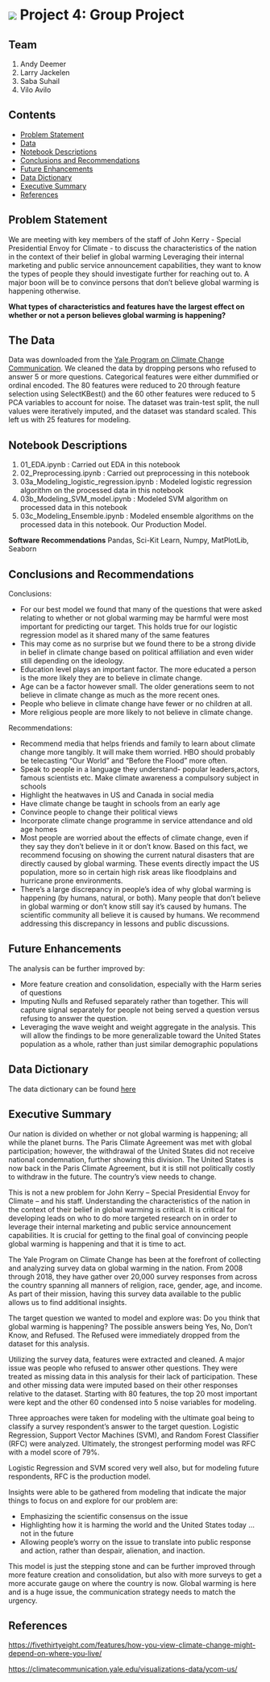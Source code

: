 # ![](https://ga-dash.s3.amazonaws.com/production/assets/logo-9f88ae6c9c3871690e33280fcf557f33.png) Project 4: Group Project

## Team

1. Andy Deemer
2. Larry Jackelen
3. Saba Suhail
4. Vilo Avilo

## Contents

- [Problem Statement](#Problem-Statement)
- [Data](#The-Data)
- [Notebook Descriptions](#Notebook-Descriptions)
- [Conclusions and Recommendations](#Conclusions-and-Recommendations)
- [Future Enhancements](#Future-Enhancements)
- [Data Dictionary](#Data-Dictionary)
- [Executive Summary](#Executive-Summary)
- [References](#References)

## Problem Statement 

We are meeting with key members of the staff of John Kerry - Special Presidential Envoy for Climate - to discuss the characteristics of the nation in the context of their belief in global warming
Leveraging their internal marketing and public service announcement capabilities, they want to know the types of people they should investigate further for reaching out to. 
A major boon will be to convince persons that don’t believe global warming is happening otherwise.

**What types of characteristics and features have the largest effect on whether or not a person believes global warming is happening?**

## The Data

Data was downloaded from the [Yale Program on Climate Change Communication](https://climatecommunication.yale.edu/visualizations-data/ycom-us/). We cleaned the data by dropping persons who refused to answer 5 or more questions. Categorical features were either dummified or ordinal encoded. The 80 features were reduced to 20 through feature selection using SelectKBest() and the 60 other features were reduced to 5 PCA variables to account for noise. The dataset was train-test split, the null values were iteratively imputed, and the dataset was standard scaled. This left us with 25 features for modeling.


## Notebook Descriptions

1. 01_EDA.ipynb : Carried out EDA in this notebook
2. 02_Preprocessing.ipynb : Carried out preprocessing in this notebook
3. 03a_Modeling_logistic_regression.ipynb : Modeled logistic regression algorithm on the processed data in this notebook
4. 03b_Modeling_SVM_model.ipynb : Modeled SVM algorithm on processed data in this notebook
5. 03c_Modeling_Ensemble.ipynb : Modeled ensemble algorithms on the processed data in this notebook. Our Production Model.


**Software Recommendations**
Pandas, Sci-Kit Learn, Numpy, MatPlotLib, Seaborn

## Conclusions and Recommendations

Conclusions:
-  For our best model we found that many of the questions that were asked relating to whether or not global warming may be harmful were most important for predicting our target. This holds true for our logistic regression model as it shared many of the same features
-  This may come as no surprise but we found there to be a strong divide in belief in climate change based on political affiliation and even wider still depending on the ideology.
-  Education level plays an important factor. The more educated a person is the more likely they are to believe in climate change. 
-  Age can be a factor however small. The older generations seem to not believe in climate change as much as the more recent ones. 
-  People who believe in climate change have fewer or no children at all.
-  More religious people are more likely to not believe in climate change.

Recommendations:
- Recommend media that helps friends and family to learn about climate change more tangibly. It will make them worried. HBO should probably be telecasting “Our World” and “Before the Flood” more often.
- Speak to people in a language they understand- popular leaders,actors, famous scientists etc. Make climate awareness a compulsory subject in schools
- Highlight the heatwaves in US and Canada in social media
- Have climate change be taught in schools from an early age
- Convince people to change their political views
- Incorporate climate change programme in service attendance and old age homes
- Most people are worried about the effects of climate change, even if they say they don’t believe in it or don’t know. Based on this fact, we recommend focusing on showing the current natural disasters that are directly caused by global warming. These events directly impact the US population, more so in certain high risk areas like floodplains and hurricane prone environments. 
- There’s a large discrepancy in people’s idea of why global warming is happening (by humans, natural, or both). Many people that don’t believe in global warming or don’t know still say it’s caused by humans. The scientific community all believe it is caused by humans. We recommend addressing this discrepancy in lessons and public discussions. 

## Future Enhancements
The analysis can be further improved by:
-  More feature creation and consolidation, especially with the Harm series of questions
-  Imputing Nulls and Refused separately rather than together. This will capture signal separately for people not being served a question versus refusing to answer the question.
-  Leveraging the wave weight and weight aggregate in the analysis. This will allow the findings to be more generalizable toward the United States population as a whole, rather than just similar demographic populations

## Data Dictionary

The data dictionary can be found [here](https://git.generalassemb.ly/ljackelen/project_4/blob/master/data/Project4_Data_Dictionary.pdf)




## Executive Summary

Our nation is divided on whether or not global warming is happening; all while the planet burns. The Paris Climate Agreement was met with global participation; however, the withdrawal of the United States did not receive national condemnation, further showing this division. The United States is now back in the Paris Climate Agreement, but it is still not politically costly to withdraw in the future. The country’s view needs to change.

This is not a new problem for John Kerry – Special Presidential Envoy for Climate – and his staff. Understanding the characteristics of the nation in the context of their belief in global warming is critical. It is critical for developing leads on who to do more targeted research on in order to leverage their internal marketing and public service announcement capabilities. It is crucial for getting to the final goal of convincing people global warming is happening and that it is time to act.

The Yale Program on Climate Change has been at the forefront of collecting and analyzing survey data on global warming in the nation. From 2008 through 2018, they have gather over 20,000 survey responses from across the country spanning all manners of religion, race, gender, age, and income. As part of their mission, having this survey data available to the public allows us to find additional insights.

The target question we wanted to model and explore was: Do you think that global warming is happening? The possible answers being Yes, No, Don’t Know, and Refused. The Refused were immediately dropped from the dataset for this analysis.

Utilizing the survey data, features were extracted and cleaned. A major issue was people who refused to answer other questions. They were treated as missing data in this analysis for their lack of participation. These and other missing data were imputed based on their other responses relative to the dataset. Starting with 80 features, the top 20 most important were kept and the other 60 condensed into 5 noise variables for modeling.

Three approaches were taken for modeling with the ultimate goal being to classify a survey respondent’s answer to the target question. Logistic Regression, Support Vector Machines (SVM), and Random Forest Classifier (RFC) were analyzed. Ultimately, the strongest performing model was RFC with a model score of 79%.

Logistic Regression and SVM scored very well also, but for modeling future respondents, RFC is the production model.

Insights were able to be gathered from modeling that indicate the major things to focus on and explore for our problem are:
-	Emphasizing the scientific consensus on the issue
-	Highlighting how it is harming the world and the United States today … not in the future
-	Allowing people’s worry on the issue to translate into public response and action, rather than despair, alienation, and inaction.

This model is just the stepping stone and can be further improved through more feature creation and consolidation, but also with more surveys to get a more accurate gauge on where the country is now. Global warming is here and is a huge issue, the communication strategy needs to match the urgency.

## References

https://fivethirtyeight.com/features/how-you-view-climate-change-might-depend-on-where-you-live/

https://climatecommunication.yale.edu/visualizations-data/ycom-us/
